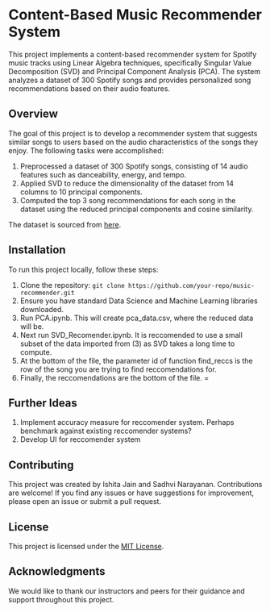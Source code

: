 
# Content-Based Music Recommender System

This project implements a content-based recommender system for Spotify music tracks using Linear Algebra techniques, specifically Singular Value Decomposition (SVD) and Principal Component Analysis (PCA). The system analyzes a dataset of 300 Spotify songs and provides personalized song recommendations based on their audio features.

## Overview

The goal of this project is to develop a recommender system that suggests similar songs to users based on the audio characteristics of the songs they enjoy. The following tasks were accomplished:

1. Preprocessed a dataset of 300 Spotify songs, consisting of 14 audio features such as danceability, energy, and tempo.
2. Applied SVD to reduce the dimensionality of the dataset from 14 columns to 10 principal components.
3. Computed the top 3 song recommendations for each song in the dataset using the reduced principal components and cosine similarity.

The dataset is sourced from [here]( https://www.kaggle.com/datasets/maharshipandya/-spotify-tracks-dataset). 
## Installation

To run this project locally, follow these steps:

1. Clone the repository: `git clone https://github.com/your-repo/music-recommender.git`
2. Ensure you have standard Data Science and Machine Learning libraries downloaded.
3. Run PCA.ipynb. This will create pca_data.csv, where the reduced data will be.
4. Next run SVD_Recomender.ipynb. It is reccomended to use a small subset of the data imported from (3) as SVD takes a long time to compute.
5. At the bottom of the file, the parameter id of function find_reccs is the row of the song you are trying to find reccomendations for.
6. Finally, the reccomendations are the bottom of the file. 
=
## Further Ideas
1. Implement accuracy measure for reccomender system. Perhaps benchmark against existing reccomender systems?
2. Develop UI for reccomender system

## Contributing

This project was created by Ishita Jain and Sadhvi Narayanan. Contributions are welcome! If you find any issues or have suggestions for improvement, please open an issue or submit a pull request.

## License

This project is licensed under the [MIT License](LICENSE).

## Acknowledgments

We would like to thank our instructors and peers for their guidance and support throughout this project.
